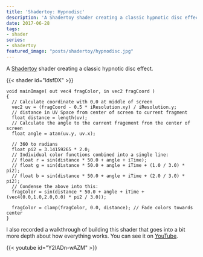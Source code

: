 ```yaml
---
title: 'Shadertoy: Hypnodisc'
description: 'A Shadertoy shader creating a classic hypnotic disc effect.'
date: 2017-06-28
tags:
- shader
series:
- shadertoy
featured_image: "posts/shadertoy/hypnodisc.jpg"
---
```


A [Shadertoy](shadertoy.com) shader creating a classic hypnotic disc effect.

{{< shader id="ldsfDX" >}}

```
void mainImage( out vec4 fragColor, in vec2 fragCoord )
{
  // Calculate coordinate with 0,0 at middle of screen
  vec2 uv = (fragCoord - 0.5 * iResolution.xy) / iResolution.y;
  // distance in UV Space from center of screen to current fragment
  float distance = length(uv);
  // Calculate the angle to the current fragement from the center of screen
  float angle = atan(uv.y, uv.x);
  
  // 360 to radians
  float pi2 = 3.14159265 * 2.0;
  // Individual color functions combined into a single line:
  // float r = sin(distance * 50.0 + angle + iTime);
  // float g = sin(distance * 50.0 + angle + iTime + (1.0 / 3.0) * pi2);
  // float b = sin(distance * 50.0 + angle + iTime + (2.0 / 3.0) * pi2);
  // Condense the above into this:
  fragColor = sin(distance * 50.0 + angle + iTime + (vec4(0.0,1.0,2.0,0.0) * pi2 / 3.0));
  
  fragColor = clamp(fragColor, 0.0, distance); // Fade colors towards center
}
```

I also recorded a walkthrough of building this shader that goes into a bit more depth about how everything works. You can see it on [YouTube](//www.youtube.com/watch?v=Y2IADn-wAZM).

{{< youtube id="Y2IADn-wAZM" >}}